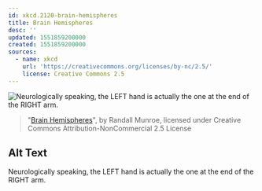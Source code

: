 ```yaml
---
id: xkcd.2120-brain-hemispheres
title: Brain Hemispheres
desc: ''
updated: 1551859200000
created: 1551859200000
sources:
  - name: xkcd
    url: 'https://creativecommons.org/licenses/by-nc/2.5/'
    license: Creative Commons 2.5
---
```

![Neurologically speaking, the LEFT hand is actually the one at the end of the RIGHT arm.](https://imgs.xkcd.com/comics/brain_hemispheres.png)
> "[Brain Hemispheres](https://xkcd.com/2120/)", by Randall Munroe, licensed under Creative Commons Attribution-NonCommercial 2.5 License

## Alt Text
Neurologically speaking, the LEFT hand is actually the one at the end of the RIGHT arm.
